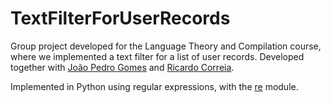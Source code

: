 # TextFilterForUserRecords
Group project developed for the Language Theory and Compilation course, where we implemented a text filter for a list of user records. Developed together with [João Pedro Gomes](https://github.com/JoaoPedro9400) and [Ricardo Correia](https://github.com/ricardocorreia99).

Implemented in Python using regular expressions, with the [re](https://docs.python.org/3/library/re.html) module.
